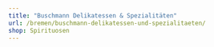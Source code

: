 ```yaml
---
title: "Buschmann Delikatessen & Spezialitäten"
url: /bremen/buschmann-delikatessen-und-spezialitaeten/
shop: Spirituosen
---
```

